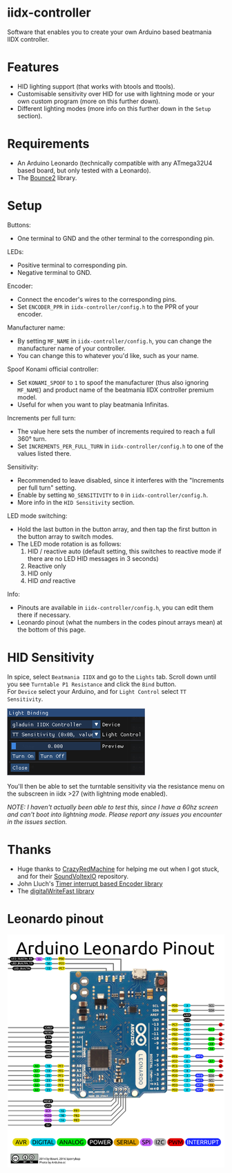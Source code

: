 # iidx-controller
Software that enables you to create your own Arduino based beatmania IIDX controller.

# Features
 - HID lighting support (that works with btools and ttools).
 - Customisable sensitivity over HID for use with lightning mode or your own custom program (more on this further down).
 - Different lighting modes (more info on this further down in the `Setup` section).

# Requirements
 - An Arduino Leonardo (technically compatible with any ATmega32U4 based board, but only tested with a Leonardo).
 - The [Bounce2](https://www.arduino.cc/reference/en/libraries/bounce2/) library.

# Setup
Buttons:
 - One terminal to GND and the other terminal to the corresponding pin.

LEDs:
 - Positive terminal to corresponding pin.
 - Negative terminal to GND.

Encoder:
 - Connect the encoder's wires to the corresponding pins.
 - Set `ENCODER_PPR` in `iidx-controller/config.h` to the PPR of your encoder.

Manufacturer name:
 - By setting `MF_NAME` in `iidx-controller/config.h`, you can change the manufacturer name of your controller.
 - You can change this to whatever you'd like, such as your name.

Spoof Konami official controller:
 - Set `KONAMI_SPOOF` to `1` to spoof the manufacturer (thus also ignoring `MF_NAME`) and product name of the beatmania IIDX controller premium model.
 - Useful for when you want to play beatmania Infinitas.

Increments per full turn:
 - The value here sets the number of increments required to reach a full 360° turn.
 - Set `INCREMENTS_PER_FULL_TURN` in `iidx-controller/config.h` to one of the values listed there.

Sensitivity:
 - Recommended to leave disabled, since it interferes with the "Increments per full turn" setting.
 - Enable by setting `NO_SENSITIVITY` to `0` in `iidx-controller/config.h`.
 - More info in the `HID Sensitivity` section.

LED mode switching:
 - Hold the last button in the button array, and then tap the first button in the button array to switch modes.
 - The LED mode rotation is as follows:
   1. HID / reactive auto (default setting, this switches to reactive mode if there are no LED HID messages in 3 seconds)
   2. Reactive only
   3. HID only
   4. HID _and_ reactive

Info:
 - Pinouts are available in `iidx-controller/config.h`, you can edit them there if necessary.
 - Leonardo pinout (what the numbers in the codes pinout arrays mean) at the bottom of this page.
 
# HID Sensitivity
In spice, select `Beatmania IIDX` and go to the `Lights` tab. Scroll down until you see `Turntable P1 Resistance` and click the `Bind` button.  
For `Device` select your Arduino, and for `Light Control` select `TT Sensitivity`.

![Spice setup](spicecfg.png)

You'll then be able to set the turntable sensitivity via the resistance menu on the subscreen in iidx >27 (with lightning mode enabled).

_NOTE: I haven't actually been able to test this, since I have a 60hz screen and can't boot into lightning mode. Please report any issues you encounter in the issues section._

# Thanks
- Huge thanks to [CrazyRedMachine](https://github.com/CrazyRedMachine) for helping me out when I got stuck, and for their [SoundVoltexIO](https://github.com/CrazyRedMachine/SoundVoltexIO) repository.
- John Lluch's [Timer interrupt based Encoder library](https://github.com/John-Lluch/Encoder)
- The [digitalWriteFast library](https://github.com/watterott/Arduino-Libs/tree/master/digitalWriteFast)

# Leonardo pinout

![Leo pinout](https://raw.githubusercontent.com/Bouni/Arduino-Pinout/master/Arduino%20Leonardo%20Pinout.png)
